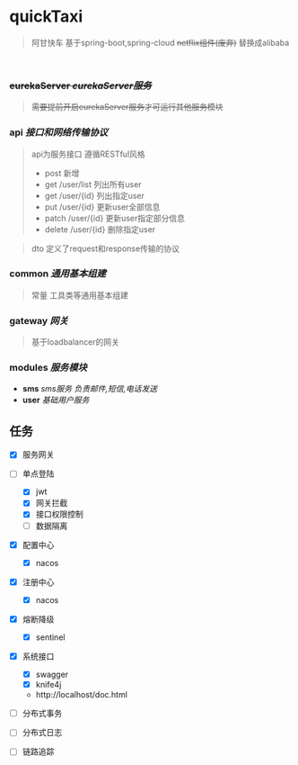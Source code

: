 # quickTaxi
> 阿甘快车 基于spring-boot,spring-cloud ~~netflix组件(废弃)~~ 替换成alibaba

&nbsp;
### ~~eurekaServer *eurekaServer服务*~~
>~~需要提前开启eurekaServer服务才可运行其他服务模块~~
&nbsp;
### api *接口和网络传输协议*
>api为服务接口
> 遵循RESTful风格
> - post 新增
> - get /user/list 列出所有user
> - get /user/{id} 列出指定user
> - put /user/{id} 更新user全部信息
> - patch /user/{id} 更新user指定部分信息
> - delete /user/{id} 删除指定user

> dto 定义了request和response传输的协议
&nbsp;
### common *通用基本组建*
> 常量 工具类等通用基本组建
&nbsp;
### gateway *网关*
> 基于loadbalancer的网关
&nbsp;
### modules *服务模块*
 - **sms** *sms服务 负责邮件,短信,电话发送*
 - **user** *基础用户服务*
 

## 任务
- [x] 服务网关
- [ ] 单点登陆
    - [x] jwt
    - [x] 网关拦截
    - [x] 接口权限控制
    - [ ] 数据隔离
- [x] 配置中心
  - [x] nacos
- [x] 注册中心 
  - [x] nacos
- [x] 熔断降级
  - [x] sentinel
- [x] 系统接口
  - [x] swagger
  - [x] knife4j 
  * http://localhost/doc.html
- [ ] 分布式事务  
- [ ] 分布式日志
- [ ] 链路追踪



